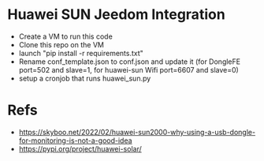 # Huawei SUN Jeedom Integration
* Create a VM to run this code
* Clone this repo on the VM
* launch "pip install -r requirements.txt"
* Rename conf_template.json to conf.json and update it (for DongleFE port=502 and slave=1, for huawei-sun Wifi port=6607 and slave=0)
* setup a cronjob that runs huawei_sun.py

# Refs
* https://skyboo.net/2022/02/huawei-sun2000-why-using-a-usb-dongle-for-monitoring-is-not-a-good-idea
* https://pypi.org/project/huawei-solar/
